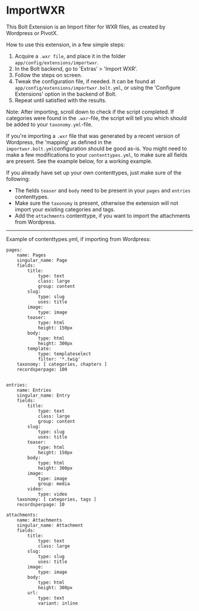 ImportWXR
=========

This Bolt Extension is an Import filter for WXR files, as created by Wordpress or PivotX.

How to use this extension, in a few simple steps:

 1. Acquire a `.wxr file`, and place it in the folder `app/config/extensions/importwxr`.
 2. In the Bolt backend, go to 'Extras' > 'Import WXR'.
 3. Follow the steps on screen.
 4. Tweak the configuration file, if needed. It can be found at `app/config/extensions/importwxr.bolt.yml`,
    or using the 'Configure Extensions' option in the backend of Bolt.
 5. Repeat until satisfied with the results.

Note: After importing, scroll down to check if the script completed. If categories were found in the `.wxr`-file, the script will tell you which should be added to your `taxonomy.yml`-file.

If you're importing a `.wxr` file that was generated by a recent version of Wordpress, the 'mapping' as defined in the `importwxr.bolt.yml`configuration should be good as-is. You might need to make a few modifications to your `contenttypes.yml`, to make sure all fields are present. See the example below, for a working example.

If you already have set up your own contenttypes, just make sure of the following:

 - The fields `teaser` and `body` need to be present in your `pages` and `entries` contenttypes.
 - Make sure the `taxonomy` is present, otherwise the extension will not import your existing categories and tags.
 - Add the `attachments` contenttype, if you want to import the attachments from Wordpress.

----

Example of contenttypes.yml, if importing from Wordpress:

```
pages:
    name: Pages
    singular_name: Page
    fields:
        title:
            type: text
            class: large
            group: content
        slug:
            type: slug
            uses: title
        image:
            type: image
        teaser:
            type: html
            height: 150px
        body:
            type: html
            height: 300px
        template:
            type: templateselect
            filter: '*.twig'
    taxonomy: [ categories, chapters ]
    recordsperpage: 100


entries:
    name: Entries
    singular_name: Entry
    fields:
        title:
            type: text
            class: large
            group: content
        slug:
            type: slug
            uses: title
        teaser:
            type: html
            height: 150px
        body:
            type: html
            height: 300px
        image:
            type: image
            group: media
        video:
            type: video
    taxonomy: [ categories, tags ]
    recordsperpage: 10

attachments:
    name: Attachments
    singular_name: Attachment
    fields:
        title:
            type: text
            class: large
        slug:
            type: slug
            uses: title
        image:
            type: image
        body:
            type: html
            height: 300px
        url:
            type: text
            variant: inline
```

